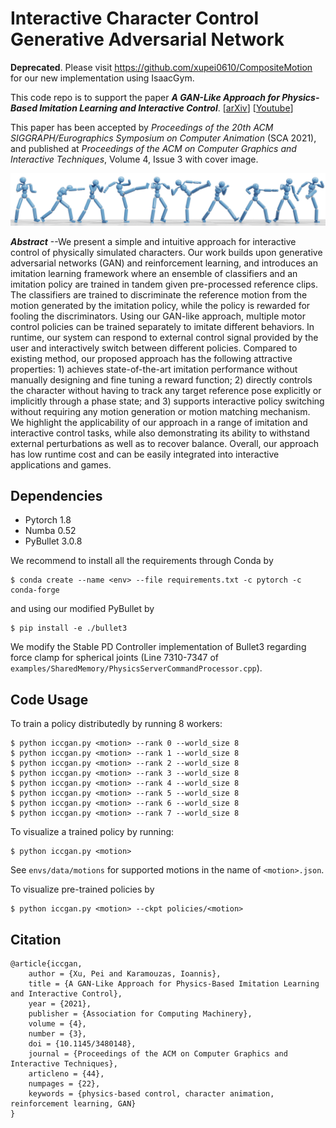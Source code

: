 # Interactive Character Control Generative Adversarial Network

**Deprecated**. Please visit https://github.com/xupei0610/CompositeMotion for our new implementation using IsaacGym.


This code repo is to support the paper _**A GAN-Like Approach for Physics-Based Imitation Learning and Interactive Control**_.
[[arXiv](https://arxiv.org/abs/2105.10066)]
[[Youtube](https://www.youtube.com/watch?v=VHMyvDD3B_o)]

This paper has been accepted by *Proceedings of the 20th ACM SIGGRAPH/Eurographics Symposium on Computer Animation* (SCA 2021), and published at *Proceedings of the ACM on Computer Graphics and Interactive Techniques*, Volume 4, Issue 3 with cover image.

![](doc/teaser.png)

_**Abstract**_ --We present a simple and intuitive approach for interactive control of physically simulated characters. Our work builds upon generative adversarial networks (GAN) and reinforcement learning, and introduces an imitation learning framework where an ensemble of classifiers and an imitation policy are trained in tandem given pre-processed reference clips. The classifiers are trained to discriminate the reference motion from the motion generated by the imitation policy, while the policy is rewarded for fooling the discriminators. Using our GAN-like approach, multiple motor control policies can be trained separately to imitate different behaviors. In runtime, our system can respond to external control signal provided by the user and interactively switch between different policies. Compared to existing method, our proposed approach has the following attractive properties: 1) achieves state-of-the-art imitation performance without manually designing and fine tuning a reward function; 2) directly controls the character without having to track any target reference pose explicitly or implicitly through a phase state; and  3) supports interactive policy switching without requiring any motion generation or motion matching mechanism. We highlight the applicability of our approach in a range of imitation and interactive control tasks, while also demonstrating its ability to withstand external perturbations as well as to recover balance. Overall, our approach has low runtime cost and can be easily integrated into interactive applications and games.

## Dependencies

- Pytorch 1.8
- Numba 0.52
- PyBullet 3.0.8

We recommend to install all the requirements through Conda by

    $ conda create --name <env> --file requirements.txt -c pytorch -c conda-forge

and using our modified PyBullet by

    $ pip install -e ./bullet3

We modify the Stable PD Controller implementation of Bullet3 regarding force clamp for spherical joints (Line 7310-7347 of `examples/SharedMemory/PhysicsServerCommandProcessor.cpp`).


## Code Usage

To train a policy distributedly by running 8 workers:

    $ python iccgan.py <motion> --rank 0 --world_size 8
    $ python iccgan.py <motion> --rank 1 --world_size 8
    $ python iccgan.py <motion> --rank 2 --world_size 8
    $ python iccgan.py <motion> --rank 3 --world_size 8
    $ python iccgan.py <motion> --rank 4 --world_size 8
    $ python iccgan.py <motion> --rank 5 --world_size 8
    $ python iccgan.py <motion> --rank 6 --world_size 8
    $ python iccgan.py <motion> --rank 7 --world_size 8


To visualize a trained policy by running:

    $ python iccgan.py <motion>

See `envs/data/motions` for supported motions in the name of `<motion>.json`.

To visualize pre-trained policies by 

    $ python iccgan.py <motion> --ckpt policies/<motion>

## Citation
    @article{iccgan,
        author = {Xu, Pei and Karamouzas, Ioannis},
        title = {A GAN-Like Approach for Physics-Based Imitation Learning and Interactive Control},
        year = {2021},
        publisher = {Association for Computing Machinery},
        volume = {4},
        number = {3},
        doi = {10.1145/3480148},
        journal = {Proceedings of the ACM on Computer Graphics and Interactive Techniques},
        articleno = {44},
        numpages = {22},
        keywords = {physics-based control, character animation, reinforcement learning, GAN}
    }
